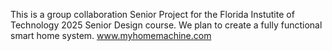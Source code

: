 This is a group collaboration Senior Project for the Florida Instutite of Technology 2025 Senior Design course. We plan to create a fully functional smart home system.
www.myhomemachine.com
